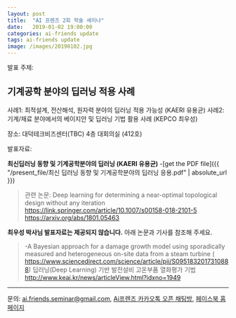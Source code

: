 ```yaml
---
layout: post
title:  "AI 프렌즈 2회 학술 세미나"
date:   2019-01-02 19:00:00
categories: ai-friends update
tags: ai-friends update
image: /images/20190102.jpg
---
```


발표 주제: 
## **기계공학 분야의 딥러닝 적용 사례**
  사례1: 최적설계, 전산해석, 원자력 분야의 딥러닝 적용 가능성 (KAERI 유용균)
  사례2: 기계/재료 분야에서의 베이지안 및 딥러닝 기법 활용 사례 (KEPCO 최우성)

장소: 대덕테크비즈센터(TBC) 4층 대회의실 (412호)



발표자료:

**최신딥러닝 동향 및 기계공학분야의 딥러닝 (KAERI 유용균)**
-[get the PDF file]({{ "/present_file/최신 딥러닝 동향 및 기계공학분야의 딥러닝 응용.pdf" | absolute_url }})
>관련 논문: Deep learning for determining a near-optimal topological design without any iteration
  https://link.springer.com/article/10.1007/s00158-018-2101-5
  https://arxiv.org/abs/1801.05463

**최우성 박사님 발표자료는 제공되지 않습니다.** 아래 논문과 기사를 참조해 주세요.
>-A Bayesian approach for a damage growth model using sporadically measured and heterogeneous on-site data from a steam turbine ( https://www.sciencedirect.com/science/article/pii/S0951832017310888)
  딥러닝(Deep Learning) 기반 발전설비 고온부품 열화평가 기법 http://www.keaj.kr/news/articleView.html?idxno=1949







***

문의: ai.friends.seminar@gmail.com,
[Ai프렌즈 카카오톡 오픈 채팅방][kakao_ai],
[페이스북 홈페이지][facebook_ai]

[kakao_ai]:     https://open.kakao.com/o/ggewxi2
[facebook_ai]:  https://www.facebook.com/groups/aifriend/
